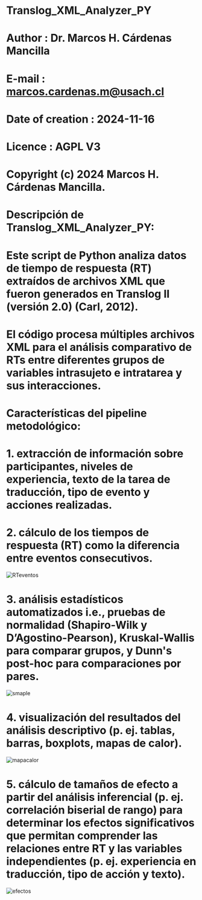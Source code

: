 # Translog_XML_Analyzer_PY
# Author                    : Dr. Marcos H. Cárdenas Mancilla
# E-mail                    : marcos.cardenas.m@usach.cl
# Date of creation          : 2024-11-16
# Licence                   : AGPL V3
# Copyright (c) 2024 Marcos H. Cárdenas Mancilla.

# Descripción de Translog_XML_Analyzer_PY:
# Este script de Python analiza datos de tiempo de respuesta (RT) extraídos de archivos XML que fueron generados en Translog II (versión 2.0) (Carl, 2012). 
# El código procesa múltiples archivos XML para el análisis comparativo de RTs entre diferentes grupos de variables intrasujeto e intratarea y sus interacciones.
# Características del pipeline metodológico:
# 1. extracción de información sobre participantes, niveles de experiencia, texto de la tarea de traducción, tipo de evento y acciones realizadas.
# 2. cálculo de los tiempos de respuesta (RT) como la diferencia entre eventos consecutivos.
![RTeventos](https://github.com/user-attachments/assets/02e5f99e-dfcb-4283-85ee-85a305fbf942)
# 3. análisis estadísticos automatizados i.e., pruebas de normalidad (Shapiro-Wilk y D’Agostino-Pearson), Kruskal-Wallis para comparar grupos, y Dunn's post-hoc para comparaciones por pares.
![smaple](https://github.com/user-attachments/assets/4dc4ef7f-34ac-4132-95be-2ce88e5fbba1)
# 4. visualización del resultados del análisis descriptivo (p. ej. tablas, barras, boxplots, mapas de calor).
![mapacalor](https://github.com/user-attachments/assets/10d017b5-4a12-4748-9216-ddbbce63d066)
# 5. cálculo de tamaños de efecto a partir del análisis inferencial (p. ej. correlación biserial de rango) para determinar los efectos significativos que permitan comprender las relaciones entre RT y las variables independientes (p. ej. experiencia en traducción, tipo de acción y texto).
![efectos](https://github.com/user-attachments/assets/7cf8d789-991b-4576-8447-f798a1d88280)
